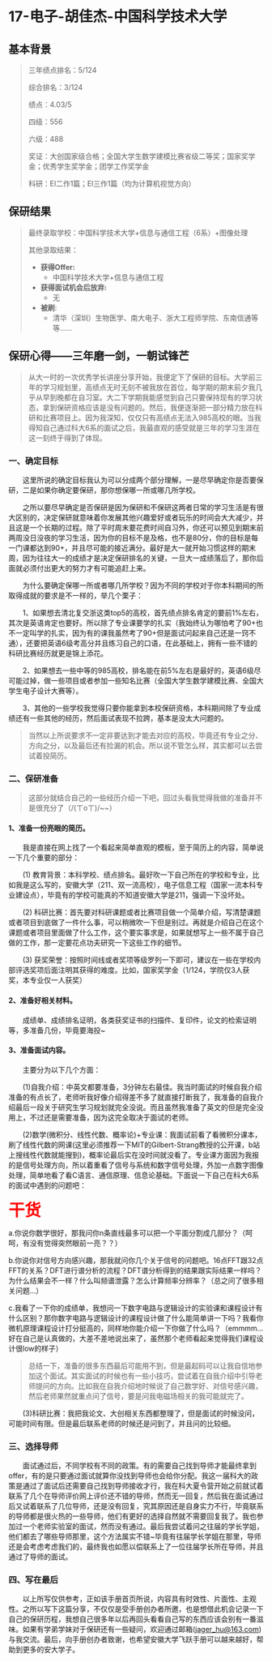 # 17-电子-胡佳杰-中国科学技术大学

## 基本背景

> 三年绩点排名：5/124
>
> 综合排名：3/124
>
> 绩点：4.03/5
>
> 四级：556
>
> 六级：488
>
> 奖证：大创国家级合格；全国大学生数学建模比赛省级二等奖；国家奖学金；优秀学生奖学金；团学工作奖学金
>
> 科研：EI二作1篇；EI三作1篇（均为计算机视觉方向）

## 保研结果

> 最终录取学校：中国科学技术大学+信息与通信工程（6系）+图像处理
>
> 其他录取结果：
>
> * **获得Offer:**
>   * 中国科学技术大学+信息与通信工程
> * **获得面试机会后放弃:**
>   * 无
> * **被刷**:
>   * 清华（深圳）生物医学、南大电子、浙大工程师学院、东南信通等等......

## 保研心得——三年磨一剑，一朝试锋芒
> 从大一时的一次优秀学长讲座分享开始，我便定下了保研的目标。大学前三年的学习规划里，高绩点无时无刻不被我放在首位，每学期的期末前夕我几乎从早到晚都在自习室。大二下学期我能感觉到自己只要保持现有的学习状态，拿到保研资格应该是没有问题的。然后，我便逐渐把一部分精力放在科研和比赛项目上。因为我深知，仅仅只有高绩点无法入985高校的眼。当我得知自己通过科大6系的面试之后，我最直观的感受就是三年的学习生涯在这一刻终于得到了体现。
### 一、确定目标
&emsp;&emsp;这里所说的确定目标我认为可以分成两个部分理解，一是尽早确定你是否要保研，二是如果你确定要保研，那你想保哪一所或哪几所学校。

&emsp;&emsp;之所以要尽早确定是否保研是因为保研和不保研这两者日常的学习生活是有很大区别的，决定保研就意味着你发展其他兴趣爱好或者玩乐的时间会大大减少，并且这是一个长期的过程。除了平时周末要花费时间自习外，你还可以预见到期末前两周没日没夜的学习生活，因为你的目标不是及格，也不是80分，你的目标是每一门课都达到90+，并且尽可能的接近满分。最好是大一就开始习惯这样的期末周，因为往往大一的成绩才是决定保研排名的关键，一旦大一成绩落后了，那你后面就必须付出更大的努力才有可能追赶上来。

&emsp;&emsp;为什么要确定保哪一所或者哪几所学校？因为不同的学校对于你本科期间的所取得成就的要求是不一样的，举几个栗子：

&emsp;&emsp;1、如果想去清北复交浙这类top5的高校，首先绩点排名肯定的要前1%左右，其次是英语肯定也要好。所以除了专业课要学的扎实（我始终认为哪怕考了90+也不一定叫学的扎实，因为有的课我虽然考了90+但是面试问起来自己还是一窍不通），还要把英语6级考高分并且练习自己的口语，在此基础上，拥有一些不错的科研比赛经历就更是锦上添花。

&emsp;&emsp;2、如果想去一些中等的985高校，排名能在前5%左右是最好的，英语6级尽可能过掉，做一些项目或者参加一些知名比赛（全国大学生数学建模比赛、全国大学生电子设计大赛等）。

&emsp;&emsp;3、其他的一些学校我觉得只要你能拿到本校保研资格，本科期间除了专业成绩还有一些其他的经历，然后面试表现不拉跨，基本是没太大问题的。
> 当然以上所说要求不一定非要达到才能去对应的高校，毕竟还有专业之分、方向之分，以及最后还有捡漏的机会。所以说不管怎么样，其实都可以去尝试着投简历。

### 二、保研准备
> 这部分就结合自己的一些经历介绍一下吧，回过头看我觉得我做的准备并不是很充分了（/(ㄒoㄒ)/~~）

#### 1、准备一份亮眼的简历。

&emsp;&emsp;我是直接在网上找了一个看起来简单直观的模板，至于简历上的内容，简单说一下几个重要的部分：

&emsp;&emsp;(1) 教育背景：本科学校、绩点排名。最好吹一下自己所在的学校和专业，比如我是这么写的，安徽大学（211、双一流高校），电子信息工程（国家一流本科专业建设点），毕竟有的学校可能真的不知道安徽大学是211，强调一下没坏处。

&emsp;&emsp;(2) 科研比赛：首先要对科研课题或者比赛项目做一个简单介绍，写清楚课题或者项目到底做了一件什么事，可以稍微吹一下但是别过。再就是介绍自己在这个课题或者项目里面做了什么工作，这个要实事求是，如果就想写上一些不属于自己做的工作，那一定要花点功夫研究一下这些工作的细节。

&emsp;&emsp;(3) 获奖荣誉：按照时间线或者奖项等级罗列一下即可，建议在一些在学校内部评选奖项后面注明其获得的难度。比如，国家奖学金（1/124，学院仅3人获奖，本专业仅一人获奖）

#### 2、准备好相关材料。

&emsp;&emsp;成绩单、成绩排名证明，各类获奖证书的扫描件、复印件，论文的检索证明等，多准备几份，毕竟要海投~

#### 3、准备面试内容。

&emsp;&emsp;主要分为以下几个方面：

&emsp;&emsp;(1)自我介绍：中英文都要准备，3分钟左右最佳。我当时面试的时候自我介绍准备的有点长了，老师听我好像介绍得差不多了就直接打断我了，我准备的自我介绍最后一段关于研究生学习规划就完全没说。而且虽然我准备了英文的但是完全没用上，不过还是需要准备，因为这完全取决于面试的老师。

&emsp;&emsp;(2)数学(微积分、线性代数、概率论)+专业课：我面试前看了看微积分课本，刷了线性代数的网课(这里必须推荐一下MIT的Gilbert-Strang教授的公开课，b站上搜线性代数就能搜到)，概率论最后实在没时间就没看了。专业课方面因为我报的是信号处理方向，所以着重看了信号与系统和数字信号处理，外加一点数字图像处理，简单地看了看C语言、通信原理、信息论基础。下面说一下自己在科大6系的面试中遇到的问题吧：

**<font size=6><font color=#FF0000 >干货</font></font>**

a.你说你数学很好，那我问你n条直线最多可以把一个平面分割成几部分？（呵呵，有没有觉得突然眼前一亮？？）

b.你说你对信号方向感兴趣，那我就问你几个关于信号的问题吧。16点FFT跟32点FFT的关系？DFT进行谱分析的流程？DFT谱分析得到的结果跟实际结果一样吗？为什么结果会不一样？什么叫频谱泄露？怎么计算频率分辨率？（总之问了很多相关问题...）

c.我看了一下你的成绩单，我想问一下数字电路与逻辑设计的实验课和课程设计有什么区别？那你数字电路与逻辑设计的课程设计做了什么能简单讲一下吗？我看你微机原理课程设计打分挺高的，同样地你能介绍一下你做了什么吗？（emmmm...好在自己是认真做的，大差不差地说出来了，虽然那个老师看起来觉得我们课程设计很low的样子）
> 总结一下，准备的很多东西最后可能用不到，但是最起码可以让我自信地参加这个面试。其实面试的时候也有一些小技巧，尝试着在自我介绍中引导老师提问的方向。比如我在自我介绍地时候说了自己数学好、对信号感兴趣，然后老师果然就重点问了信号，要是问我电磁场相关的我可能就完了。

&emsp;&emsp;(3)科研比赛：我把我论文、大创相关东西都整理了，但是面试的时候没问，可能时间有限。但是最后联系老师的时候还是问到了，并且问的比较细。

### 三、选择导师
&emsp;&emsp;面试通过后，不同学校有不同的政策。有的需要自己找到导师才能最终拿到offer，有的是只要通过面试就算你没找到导师也会给你分配。我这一届科大的政策是通过了面试后还需要自己找到导师接收才行，我在科大夏令营开始之前就试着联系了几个在导师评价网上评价还不错的导师，然而无一回复，然后我在面试通过后又试着联系了几位导师，还是没有回复，究其原因还是自身实力不行，毕竟联系的导师都是很火热的一些导师，他们有更好的选择自然就不需要回复我了。我也参加过一个老师实验室的面试，然而没有通过。最后我尝试着问之往届的学长学姐，他们都去了哪些导师那里，这个方法属实不错~毕竟有往届学长学姐在那里，导师还是会考虑考虑我们的，最终我也如愿以偿联系上了一位往届学长所在导师，并且通过了导师的面试。

### 四、写在最后
&emsp;&emsp;以上所写仅供参考，正如该手册首页所说，内容具有时效性、片面性、主观性。之所以写下这篇分享，不仅仅是受手册创办者所邀，也是想借此机会记录一下自己的保研历程，我想自己很多年以后再回头看看自己写的东西应该会别有一番滋味。如果有学弟学妹对于保研还有一些疑问，欢迎通过邮箱(jager_hu@163.com)与我交流。最后，向手册创办者致谢，也希望安徽大学飞跃手册可以越来越好，帮助到更多的安大学子。
